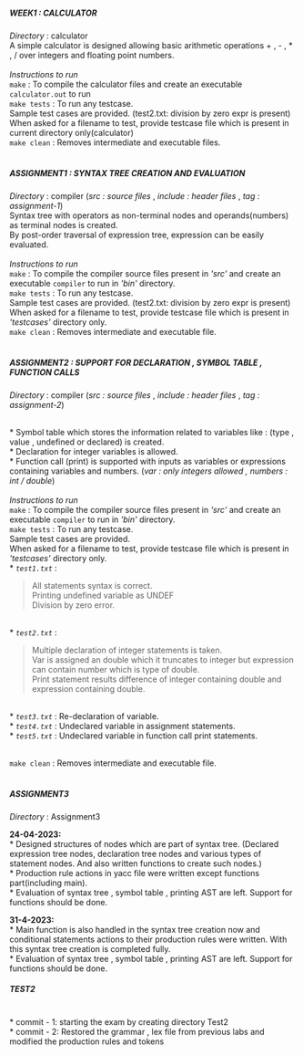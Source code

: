 ##### WEEK1 : CALCULATOR
_Directory_ : calculator 
<br />
A simple calculator is designed allowing basic arithmetic operations + , - , * , / over integers and floating point numbers.
<br />
<br />
_Instructions to run_
<br />
`make` : To compile the calculator files and create an executable `calculator.out` to run
<br />
`make tests` : To run any testcase.
<br />Sample test cases are provided. (test2.txt: division by zero expr is present)
<br />When asked for a filename to test, provide testcase file which is present in current directory only(calculator)
<br />
`make clean` : Removes intermediate and executable files.
<br />
<br />

##### ASSIGNMENT1 : SYNTAX TREE CREATION AND EVALUATION
_Directory_ : compiler      (_src : source files_ , _include : header files_ , _tag : assignment-1_)
<br /> 
Syntax tree with operators as non-terminal nodes and operands(numbers) as terminal nodes is created.
<br />By post-order traversal of expression tree, expression can be easily evaluated.
<br />
<br />
_Instructions to run_
<br />
`make` : To compile the compiler source files present in _'src'_ and create an executable `compiler` to run in _'bin'_ directory.
<br />
`make tests` : To run any testcase.
<br />Sample test cases are provided. (test2.txt: division by zero expr is present)
<br />When asked for a filename to test, provide testcase file which is present in _'testcases'_ directory only.
<br />
`make clean` : Removes intermediate and executable file.
<br />
<br />

##### ASSIGNMENT2 : SUPPORT FOR DECLARATION , SYMBOL TABLE , FUNCTION CALLS 
_Directory_ : compiler      (_src : source files_ , _include : header files_ , _tag : assignment-2_)

<br />* Symbol table which stores the information related to variables like : (type , value , undefined or declared) is created.
<br />* Declaration for integer variables is allowed.
<br />* Function call (print) is supported with inputs as variables or expressions containing variables and numbers. (_var : only integers allowed , numbers : int / double_)
<br />
<br />
_Instructions to run_
<br />
`make` : To compile the compiler source files present in _'src'_ and create an executable `compiler` to run in _'bin'_ directory.
<br />
`make tests` : To run any testcase.
<br />Sample test cases are provided. 
<br />When asked for a filename to test, provide testcase file which is present in _'testcases'_ directory only.
<br /> * _`test1.txt`_ : 
> All statements syntax is correct. 
<br />Printing undefined variable as UNDEF
<br />Division by zero error.
>
<br /> * _`test2.txt`_ : 
> Multiple declaration of integer statements is taken. 
<br /> Var is assigned an double which it truncates to integer but expression can contain number which is type of double.
<br /> Print statement results difference of integer containing double and expression containing double.
> 
<br /> * _`test3.txt`_ : Re-declaration of variable.
<br /> * _`test4.txt`_ : Undeclared variable in assignment statements.
<br /> * _`test5.txt`_ : Undeclared variable in function call print statements.

<br /> `make clean` : Removes intermediate and executable file.
<br />
<br />

##### ASSIGNMENT3
_Directory_ : Assignment3 

**24-04-2023:** 
<br/>* Designed structures of nodes which are part of syntax tree. (Declared expression tree nodes, declaration tree nodes and various types of statement nodes. And also written functions to create such nodes.) 
<br/>* Production rule actions in yacc file were written except functions part(including main). 
<br/>* Evaluation of syntax tree , symbol table , printing AST are left. Support for functions should be done.

**31-4-2023:**
<br/>* Main function is also handled in the syntax tree creation now and conditional statements actions to their production rules were written. With this syntax tree creation is completed fully.
<br/>* Evaluation of syntax tree , symbol table , printing AST are left. Support for functions should be done.


##### TEST2
<br/>* commit - 1: starting the exam by creating directory Test2
<br/>* commit - 2: Restored the grammar , lex file from previous labs and modified the production rules and tokens